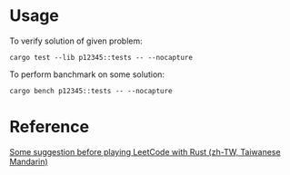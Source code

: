 # Usage

To verify solution of given problem:

```
cargo test --lib p12345::tests -- --nocapture
```

To perform banchmark on some solution:

```
cargo bench p12345::tests -- --nocapture
```

# Reference

[Some suggestion before playing LeetCode with Rust (zh-TW, Taiwanese Mandarin)](https://rfns.io/blog/tech/2021-07-04-playing-leetcode-with-rust)

